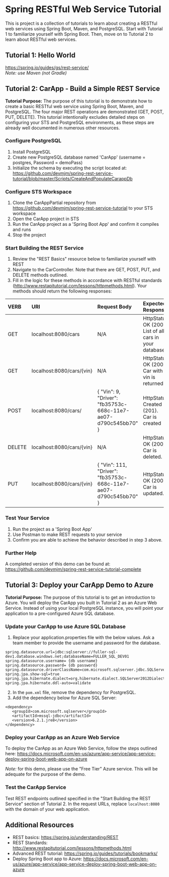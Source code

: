 # Spring RESTful Web Service Tutorial
This is project is a collection of tutorials to learn about creating a RESTful web services using Spring Boot, Maven, and PostgreSQL. Start with Tutorial 1 to familiarize yourself with Spring Boot. Then, move on to Tutorial 2 to learn about RESTful web services.

## Tutorial 1: Hello World
https://spring.io/guides/gs/rest-service/
<br> <i> Note: use Maven (not Gradle) </i>

## Tutorial 2: CarApp - Build a Simple REST Service
<b>Tutorial Purpose:</b> The purpose of this tutorial is to demonstrate how to create a basic RESTful web service using Spring Boot, Maven, and PostgreSQL. The four major REST operations are demonstrated (GET, POST, PUT, DELETE). This tutorial intentionally excludes detailed steps on configuring your STS and PostgreSQL environments, as these steps are already well documented in numerous other resources.

### Configure PostgreSQL
1. Install PostgreSQL
2. Create new PostgreSQL database named 'CarApp' (username = postgres, Password = demoPass)
3. Initialize the schema by executing the script located at:
<br/> https://github.com/devmjm/spring-rest-service-tutorial/blob/master/Scripts/CreateAndPopulateCarappDb

### Configure STS Workspace
1. Clone the CarAppPartial repository from https://github.com/devmjm/spring-rest-service-tutorial to your STS workspace
2. Open the CarApp project in STS
3. Run the CarApp project as a 'Spring Boot App' and confirm it compiles and runs
4. Stop the project

### Start Building the REST Service
1. Review the "REST Basics" resource below to familiarize yourself with REST
2. Navigate to the CarController. Note that there are GET, POST, PUT, and DELETE methods outlined.
3. Fill in the logic for these methods in accordance with RESTful standards (http://www.restapitutorial.com/lessons/httpmethods.html). Your methods should return the following responses:

| VERB         | URI                          | Request Body         | Expected Response                                          |
| :---         | :---                         | :---                 | :---                                                       |
|GET           | localhost:8080/cars          | N/A                  | HttpStatus OK (200). <br/> List of all cars in your database.|
|GET           | localhost:8080/cars/{vin}    | N/A                  | HttpStatus OK (200). <br/> Car with vin is returned |
|POST          | localhost:8080/cars/         | { "Vin": 9, "Driver": "fb35753c-668c-11e7-ae07-d790c545bb70" } | HttpStatus Created (201). <br/> Car is created              |
|DELETE        | localhost:8080/cars/{vin}    | N/A                  | HttpStatus OK (200). <br/> Car is deleted. |
|PUT           | localhost:8080/cars/{vin}    | {	"Vin": 111, "Driver": "fb35753c-668c-11e7-ae07-d790c545bb70" }| HttpStatus OK (200). <br/> Car is updated. |

### Test Your Service
1. Run the project as a 'Spring Boot App'
2. Use Postman to make REST requests to your service
3. Confirm you are able to achieve the behavior described in step 3 above.

### Further Help
A completed version of this demo can be found at: https://github.com/devmjm/spring-rest-service-tutorial-complete

## Tutorial 3: Deploy your CarApp Demo to Azure
<b>Tutorial Purpose:</b> The purpose of this tutorial is to get an introduction to Azure. You will deploy the CarApp you built in Tutorial 2 as an Azure Web Service. Instead of using your local PostgreSQL instance, you will point your application to a pre-configured Azure SQL database.

### Update your CarApp to use Azure SQL Database
1. Replace your application.properties file with the below values. Ask a team member to provide the username and password for the database.
```
spring.datasource.url=jdbc:sqlserver://fuller-sql-dev1.database.windows.net;databaseName=FULLER_SQL_DEV01
spring.datasource.username= {db username}
spring.datasource.password= {db password}
spring.datasource.driverClassName=com.microsoft.sqlserver.jdbc.SQLServerDriver
spring.jpa.show-sql=true
spring.jpa.hibernate.dialect=org.hibernate.dialect.SQLServer2012Dialect
spring.jpa.hibernate.ddl-auto=validate
```

2. In the `pom.xml` file, remove the dependency for PostgreSQL.
3. Add the dependency below for Azure SQL Server:
```
<dependency>
   <groupId>com.microsoft.sqlserver</groupId>
   <artifactId>mssql-jdbc</artifactId>
   <version>6.2.1.jre8</version>
</dependency>
```

### Deploy your CarApp as an Azure Web Service
To deploy the CarApp as an Azure Web Service, follow the steps outlined here: 
https://docs.microsoft.com/en-us/azure/app-service/app-service-deploy-spring-boot-web-app-on-azure

<i>Note:</i> for this demo, please use the "Free Tier" Azure service. This will be adequate for the purpose of the demo.

### Test the CarApp Service
Test REST endpoints outlined specified in the "Start Building the REST Service" section of Tutorial 2. In the request URLs, replace `localhost:8080` with the domain of your web application. 

## Additional Resources
- REST basics: https://spring.io/understanding/REST
- REST Standards: http://www.restapitutorial.com/lessons/httpmethods.html
- Advanced REST tutorial: https://spring.io/guides/tutorials/bookmarks/
- Deploy Spring Boot app to Azure: https://docs.microsoft.com/en-us/azure/app-service/app-service-deploy-spring-boot-web-app-on-azure
